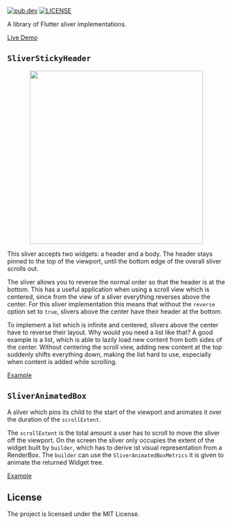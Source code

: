 [![pub.dev](https://badgen.net/pub/v/slyverin)](https://pub.dev/packages/slyverin)
[![LICENSE](https://badgen.net/pub/license/slyverin)](./LICENSE)

A library of Flutter sliver implementations.

[Live Demo](https://blaugold.github.io/slyverin/example_dist/index.html)

## `SliverStickyHeader`

<p align="center">
    <img width="400" src="https://github.com/blaugold/slyverin/blob/main/docs/sliver_sticky_header_centered.gif?raw=true">
</p>

This sliver accepts two widgets: a header and a body. The header stays pinned to the top of the viewport, until the bottom edge of the overall sliver scrolls out.

The sliver allows you to reverse the normal order so that the header is at the bottom. This has a useful application when using a scroll view which is centered, since from the view of a sliver everything reverses above the center. For this sliver implementation this means that without the `reverse` option set to `true`, slivers above the center have their header at the bottom.

To implement a list which is infinite and centered, slivers above the center have to reverse their layout. Why would you need a list like that? A good example is a list, which is able to lazily load new content from both sides of the center. Without centering the scroll view, adding new content at the top suddenly shifts everything down, making the list hard to use, especially when content is added while scrolling.

[Example](example/lib/src/sliver_sticky_header_centered_example.dart)

## `SliverAnimatedBox`

A sliver which pins its child to the start of the viewport and animates it over the duration of the `scrollExtent`.

The `scrollExtent` is the total amount a user has to scroll to move the sliver off the viewport. On the screen the sliver only occupies the extent of the widget built by `builder`, which has to derive ist visual representation from a RenderBox. The `builder` can use the `SliverAnimatedBoxMetrics` it is given to animate the returned Widget tree.

[Example](example/lib/src/sliver_animated_box_example.dart)

## License

The project is licensed under the MIT License.
